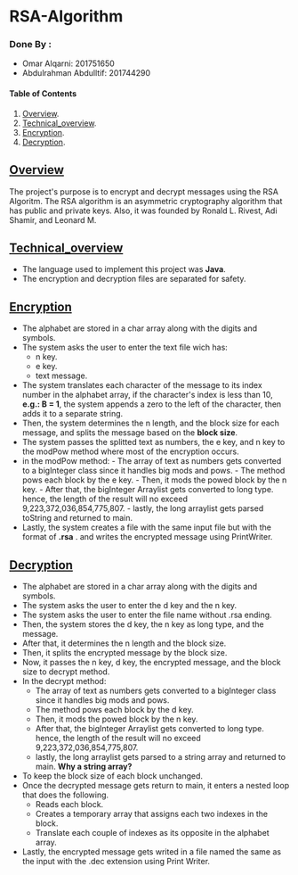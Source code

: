 # RSA-Algorithm         
### Done By :
  - Omar Alqarni: 201751650
  - Abdulrahman Abdulltif: 201744290
        
  #### Table of Contents  
  1. [Overview](https://github.com/omarqr0/RSA-Algorithm#Overview).
  2. [Technical_overview](https://github.com/omarqr0/RSA-Algorithm#technical_overview).
  3. [Encryption](https://github.com/omarqr0/RSA-Algorithm#Encryption).
  4. [Decryption](https://github.com/omarqr0/RSA-Algorithm#Decryption).

        
## [Overview](https://github.com/omarqr0/RSA-Algorithm#Overview)
  The project's purpose is to encrypt and decrypt messages using the RSA Algoritm.
  The RSA algorithm is an asymmetric cryptography algorithm that has public and private keys. Also, it was founded by Ronald L. Rivest, Adi Shamir, and Leonard M.
  
  
## [Technical_overview](https://github.com/omarqr0/RSA-Algorithm#technical_overview)
  - The language used to implement this project was **Java**.
  - The encryption and decryption files are separated for safety.

## [Encryption](https://github.com/omarqr0/RSA-Algorithm#Encryption)
  - The alphabet are stored in a char array along with the digits and symbols.
  - The system asks the user to enter the text file wich has:
    - n key.
    - e key.
    - text message.   
  - The system translates each character of the message to its index number in the alphabet array, if the character's index is less than 10, __e.g.: B = 1__, the       system appends a zero to the left of the character, then adds it to a separate string.
  - Then, the system determines the n length, and the block size for each message, and splits the message based on the __block size__.
  - The system passes the splitted text as numbers, the e key, and n key to the modPow method where most of the encryption occurs.
  -  in the modPow method:
    - The array of text as numbers gets converted to a bigInteger class since it handles big mods and pows.
    - The method pows each block by the e key.
    - Then, it mods the powed block by the n key.
    - After that, the bigInteger Arraylist gets converted to long type. hence, the length of the result will no exceed 9,223,372,036,854,775,807.
    - lastly, the long arraylist gets parsed toString and returned to main.
  - Lastly, the system creates a file with the same input file but with the format of __.rsa__ . and writes the encrypted message using PrintWriter.

## [Decryption](https://github.com/omarqr0/RSA-Algorithm##Decryption)

- The alphabet are stored in a char array along with the digits and symbols.
- The system asks the user to enter the d key and the n key.
- The system asks the user to enter the file name without .rsa ending.
- Then, the system stores the d key, the n key as long type, and the message.
- After that, it determines the n length and the block size. 
- Then, it splits the encrypted message by the block size.
- Now, it passes the n key, d key, the encrypted message, and the block size to decrypt method.
- In the decrypt method:
    - The array of text as numbers gets converted to a bigInteger class since it handles big mods and pows.
    - The method pows each block by the d key.
    - Then, it mods the powed block by the n key.
    - After that, the bigInteger Arraylist gets converted to long type. hence, the length of the result will no exceed 9,223,372,036,854,775,807.
    - lastly, the long arraylist gets parsed to a string array and returned to main.
**Why a string array?**
- To keep the block size of each block unchanged.
- Once the decrypted message gets return to main, it enters a nested loop that does the following.
    - Reads each block.
    - Creates a temporary array that assigns each two indexes in the block.
    - Translate each couple of indexes as its opposite in the alphabet array.
- Lastly, the encrypted message gets writed in a file named the same as the input with the .dec extension using Print Writer.
